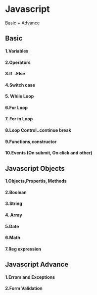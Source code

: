 # Javascript
Basic + Advance

## Basic
#### 1.Variables
#### 2.Operators
#### 3.If ..Else
#### 4.Switch case
#### 5. While Loop
#### 6.For Loop
#### 7. For in Loop
#### 8.Loop Control..continue break
#### 9.Functions,constructor
#### 10.Events (On submit, On click and other)

## Javascript Objects
#### 1.Objects,Propertis, Methods
#### 2.Boolean
#### 3.String
#### 4. Array
#### 5.Date
#### 6.Math
#### 7.Reg expression


## Javascript Advance
#### 1.Errors and Exceptions
#### 2.Form Validation

